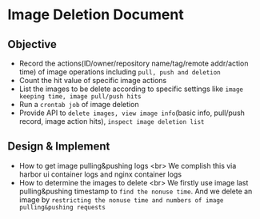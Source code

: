 # Image Deletion Document

## Objective

* Record the actions(ID/owner/repository name/tag/remote addr/action time) of image operations including `pull, push and deletion` 
* Count the hit value of specific image actions 
* List the images to be delete according to specific settings like `image keeping time, image pull/push hits`
* Run a `crontab job` of image deletion 
* Provide API to `delete images, view image info`(basic info, pull/push record, image action hits), `inspect image deletion list`

## Design & Implement

* How to get image pulling&pushing logs \<br>
  We complish this via harbor ui container logs and nginx container logs
* How to determine the images to delete \<br>
  We firstly use image last pulling&pushing timestamp to `find the nonuse time`. 
  And we delete an image by `restricting the nonuse time and numbers of image pulling&pushing requests`